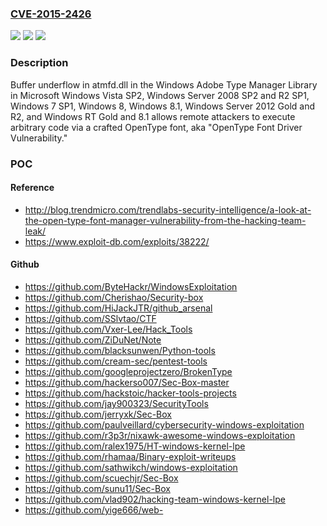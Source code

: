 ### [CVE-2015-2426](https://cve.mitre.org/cgi-bin/cvename.cgi?name=CVE-2015-2426)
![](https://img.shields.io/static/v1?label=Product&message=n%2Fa&color=blue)
![](https://img.shields.io/static/v1?label=Version&message=n%2Fa&color=blue)
![](https://img.shields.io/static/v1?label=Vulnerability&message=n%2Fa&color=brighgreen)

### Description

Buffer underflow in atmfd.dll in the Windows Adobe Type Manager Library in Microsoft Windows Vista SP2, Windows Server 2008 SP2 and R2 SP1, Windows 7 SP1, Windows 8, Windows 8.1, Windows Server 2012 Gold and R2, and Windows RT Gold and 8.1 allows remote attackers to execute arbitrary code via a crafted OpenType font, aka "OpenType Font Driver Vulnerability."

### POC

#### Reference
- http://blog.trendmicro.com/trendlabs-security-intelligence/a-look-at-the-open-type-font-manager-vulnerability-from-the-hacking-team-leak/
- https://www.exploit-db.com/exploits/38222/

#### Github
- https://github.com/ByteHackr/WindowsExploitation
- https://github.com/Cherishao/Security-box
- https://github.com/HiJackJTR/github_arsenal
- https://github.com/SSlvtao/CTF
- https://github.com/Vxer-Lee/Hack_Tools
- https://github.com/ZiDuNet/Note
- https://github.com/blacksunwen/Python-tools
- https://github.com/cream-sec/pentest-tools
- https://github.com/googleprojectzero/BrokenType
- https://github.com/hackerso007/Sec-Box-master
- https://github.com/hackstoic/hacker-tools-projects
- https://github.com/jay900323/SecurityTools
- https://github.com/jerryxk/Sec-Box
- https://github.com/paulveillard/cybersecurity-windows-exploitation
- https://github.com/r3p3r/nixawk-awesome-windows-exploitation
- https://github.com/ralex1975/HT-windows-kernel-lpe
- https://github.com/rhamaa/Binary-exploit-writeups
- https://github.com/sathwikch/windows-exploitation
- https://github.com/scuechjr/Sec-Box
- https://github.com/sunu11/Sec-Box
- https://github.com/vlad902/hacking-team-windows-kernel-lpe
- https://github.com/yige666/web-

